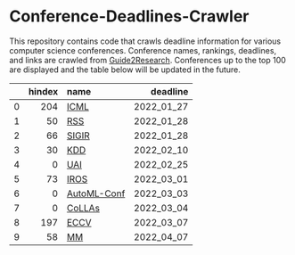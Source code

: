 # Conference-Deadlines-Crawler 

 This repository contains code that crawls deadline information for various computer science conferences. Conference names, rankings, deadlines, and links are crawled from [Guide2Research](https://www.guide2research.com/topconf/machine-learning). Conferences up to the top 100 are displayed and the table below will be updated in the future.

|    |   hindex | name                                     |   deadline |
|---:|---------:|:-----------------------------------------|-----------:|
|  0 |      204 | [ICML](https://icml.cc/Conferences/2022) | 2022_01_27 |
|  1 |       50 | [RSS](https://roboticsconference.org/)   | 2022_01_28 |
|  2 |       66 | [SIGIR](https://sigir.org/sigir2022/)    | 2022_01_28 |
|  3 |       30 | [KDD](https://www.kdd.org/kdd2022/)      | 2022_02_10 |
|  4 |        0 | [UAI](https://www.auai.org/uai2022/)     | 2022_02_25 |
|  5 |       73 | [IROS](https://iros2022.org/)            | 2022_03_01 |
|  6 |        0 | [AutoML-Conf](https://automl.cc/)        | 2022_03_03 |
|  7 |        0 | [CoLLAs](https://lifelong-ml.cc)         | 2022_03_04 |
|  8 |      197 | [ECCV](https://eccv2022.ecva.net/)       | 2022_03_07 |
|  9 |       58 | [MM](https://2022.acmmm.org/)            | 2022_04_07 |